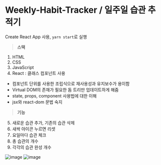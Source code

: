 # Weekly-Habit-Tracker / 일주일 습관 추적기
Create React App 사용, `yarn start`로 실행

> **스택**
1. HTML
2. CSS
3. JavaScript
4. React : 클래스 컴포넌트 사용
  - 컴포넌트 단위를 사용한 조립식으로 재사용성과 유지보수가 용이함
  - Virtual DOM의 존재가 필요한 돔 트리만 업데이트하게 해줌
  - state, props, component 사용법에 대한 이해
  - jsx와 react-dom 문법 숙지
> **기능**
5. 새로운 습관 추가, 기존의 습관 삭제 
6. 새싹 아이콘 누르면 리셋
7. 요일마다 습관 체크
8. 총 습관의 개수
9. 각각의 습관 완성 개수 

![image](https://user-images.githubusercontent.com/68316994/173493626-2ee88e79-44e7-43e9-a973-7288e14395a9.png)
![image](https://user-images.githubusercontent.com/68316994/173493459-8d35d1e4-6053-400e-8dcc-3ee9ee836669.png)

